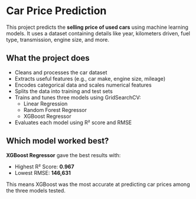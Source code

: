 # Car Price Prediction

This project predicts the **selling price of used cars** using machine learning models. It uses a dataset containing details like year, kilometers driven, fuel type, transmission, engine size, and more.

## What the project does

- Cleans and processes the car dataset
- Extracts useful features (e.g., car make, engine size, mileage)
- Encodes categorical data and scales numerical features
- Splits the data into training and test sets
- Trains and tunes three models using GridSearchCV:
  - Linear Regression
  - Random Forest Regressor
  - XGBoost Regressor
- Evaluates each model using R² score and RMSE

## Which model worked best?

**XGBoost Regressor** gave the best results with:
- Highest R² Score: **0.967**
- Lowest RMSE: **146,631**

This means XGBoost was the most accurate at predicting car prices among the three models tested.
